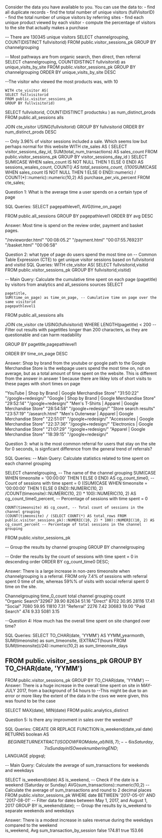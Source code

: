 Consider the data you have available to you. You can use the data to: - find all duplicate records - find the total number of unique visitors (fullVisitorID) - find the total number of unique visitors by referring sites - find each unique product viewed by each visitor - compute the percentage of visitors to the site that actually makes a purchase


-- There are 130345 unique visitors
SELECT channelgrouping, COUNT(DISTINCT fullvisitorid)
FROM public.visitor_sessions_pk
GROUP BY channelgrouping

-- Most pathways are from organic search, then direct, then referral 
SELECT channelgrouping, COUNT(DISTINCT fullvisitorid) as unique_visits_by_site
FROM public.visitor_sessions_pk
GROUP BY channelgrouping
ORDER BY unique_visits_by_site DESC

--The visitor who viewed the most products was, with 10

	WITH cte_visitor AS(
	SELECT fullvisitorid
	FROM public.visitor_sessions_pk
	GROUP BY fullvisitorid)

SELECT 
	fullvisitorid,
	COUNT(DISTINCT productsku ) as num_distinct_prods
FROM
	public.all_sessions alls

JOIN 
	cte_visitor
	USING(fullvisitorid)
GROUP BY 
	fullvisitorid
ORDER BY 
	num_distinct_prods DESC
	


-- Only 3.96% of  visitor sessions included a sale. Which seems low but perhaps normal for this website
WITH cte_sales AS (
    SELECT
        visitor_sessions_day_id,
        SUM(total_num_transactions) AS sales_count
    FROM
        public.visitor_sessions_pk
    GROUP BY
        visitor_sessions_day_id
)
SELECT
    SUM(CASE WHEN sales_count IS NOT NULL THEN 1 ELSE 0 END) AS sessions_wsales_count,
    COUNT(*) AS total_sessions_count,
    ((100*SUM(CASE WHEN sales_count IS NOT NULL THEN 1 ELSE 0 END)::numeric) / COUNT(*)::numeric)::numeric(10,2) AS purchase_per_vis_percent
FROM
    cte_sales;

Question 1: What is the average time a user spends on a certain type of page

SQL Queries:
SELECT pagepathlevel1, AVG(time_on_page) 

FROM public.all_sessions
GROUP BY pagepathlevel1
ORDER BY avg DESC

Answer: Most time is spend on the review order, payment and basket pages. 

"/revieworder.html"	"00:08:05.2"
"/payment.html"	"00:07:55.769231"
"/basket.html"	"00:06:58"



Question 2: what type of page do users spend the most time on
-- Common Table Expression (CTE) to get unique visitor sessions based on fullvisitorid and visitid
SQL Queries:
	WITH cte_visitor AS(
	SELECT fullvisitorid,visitid
	FROM public.visitor_sessions_pk
	GROUP BY fullvisitorid,visitid)

-- Main Query: Calculate the cumulative time spent on each page (pagetitle) by visitors from analytics and all_sessions sources
SELECT 

	pagetitle,
	SUM(time_on_page) as time_on_page, -- Cumulative time on page over the same visitorid
	pagepathlevel1
FROM
	public.all_sessions alls

JOIN 
	cte_visitor cte
	USING(fullvisitorid)
WHERE LENGTH(pagetitle) < 200 -- Filter out results with pagetitles longer than 200 characters, as they are questionable and can harm readability

GROUP BY 
	pagetitle,pagepathlevel1
	
ORDER BY time_on_page DESC

Answer: Shop by brand from the youtube or google path to the Google Merchandise Store is the webpage users spend the most time on, not on average, but as a total amount of time spent on the website. This is different from the answer in answer 1 because there are likley lots of short visits to these pages with short times on page

"YouTube | Shop by Brand | Google Merchandise Store"	"31:50:22"	"/google+redesign/"
"Google | Shop by Brand | Google Merchandise Store"	"29:52:14"	"/google+redesign/"
"Men's T-Shirts | Apparel | Google Merchandise Store"	"28:54:58"	"/google+redesign/"
"Store search results"	"23:57:19"	"/asearch.html"
"Men's Outerwear | Apparel | Google Merchandise Store"	"22:51:01"	"/google+redesign/"
"Accessories | Google Merchandise Store"	"22:37:36"	"/google+redesign/"
"Electronics | Google Merchandise Store"	"21:07:29"	"/google+redesign/"
"Apparel | Google Merchandise Store"	"18:39:15"	"/google+redesign/"


Question 3: what is the most common referral for users that stay on the site for 0 seconds, is signficant difference from the general trend of referrals? 

SQL Queries:
-- Main Query: Calculate statistics related to time spent on each channel grouping

SELECT
    channelgrouping, -- The name of the channel grouping
    SUM(CASE WHEN timeonsite = '00:00:00' THEN 1 ELSE 0 END) AS cg_count_time0, -- Count of sessions with time spent = 0
    ((SUM(CASE WHEN timeonsite = '00:00:00' THEN 1 ELSE 0 END)::NUMERIC(10, 2) /COUNT(timeonsite)::NUMERIC(10, 2)) * 100)::NUMERIC(10, 2) AS cg_count_time0_percent, -- Percentage of sessions with time spent = 0

    COUNT(timeonsite) AS cg_count, -- Total count of sessions in the channel grouping
    (COUNT(timeonsite) / (SELECT COUNT(*) AS total_rows FROM public.visitor_sessions_pk)::NUMERIC(10, 2) * 100)::NUMERIC(10, 2) AS cg_count_percent -- Percentage of total sessions in the channel grouping
FROM public.visitor_sessions_pk

-- Group the results by channel grouping
GROUP BY channelgrouping

-- Order the results by the count of sessions with time spent = 0 in descending order
ORDER BY cg_count_time0 DESC;

Answer: There is a large increase in non-zero timeonsite when channelgrouping is a referral. FROM only  7.4% of sessions with referral spent 0 time of site, whereas 59%% of visits with social referral spent 0 time on the site.  

Channelgrouping time_0_count    total channel grouping count  
"Organic Search"32967	39.90	82634	51.16
"Direct"	8702	30.95	28116	17.41
"Social"	7080	59.95	11810	7.31
"Referral"	2276	7.42	30683	19.00
"Paid Search"	474	9.33	5081	3.15




--Question 4: How much has the overall time spent on site changed over time?

SQL Queries:
SELECT 
	TO_CHAR(date, 'YYMM') AS YYMM_yearmonth, 
	SUM(timeonsite) as sum_timeonsite,
	(EXTRACT(hours FROM SUM(timeonsite))/24)::numeric(10,2) as sum_timeonsite_days

FROM
	public.visitor_sessions_pk
GROUP BY TO_CHAR(date, 'YYMM')
----
FROM
	public.visitor_sessions_pk
GROUP BY TO_CHAR(date, 'YYMM')
--Answer: There is a huge increase in the overall time spent on site in MAY-JULY 2017, from a background of 54 hours to 
--This might be due to an error or more likey the extent of the data in the csvs we were given, this was found to be the case

SELECT MAX(date), MIN(date)
FROM public.analytics_distinct



Question 5: Is there any improvment in sales over the weekend?

SQL Queries:
CREATE OR REPLACE FUNCTION is_weekend(date_val date)
RETURNS boolean AS
$$
BEGIN
    RETURN EXTRACT(ISODOW FROM date_val) IN (6, 7); -- 6 is Saturday, 7 is Sunday in ISO week numbering
END;
$$
LANGUAGE plpgsql;

-- Main Query: Calculate the average of sum_transactions for weekends and weekdays

SELECT 
    is_weekend(date) AS is_weekend, -- Check if the date is a weekend (Saturday or Sunday)
    AVG(sum_transactions)::numeric(10,2) -- Calculate the average of sum_transactions and round to 2 decimal places
FROM 
    public.visitor_sessions_pk
WHERE 
    date BETWEEN '2017-05-01' AND '2017-08-01' -- Filter data for dates between May 1, 2017, and August 1, 2017
GROUP BY 
    is_weekend(date); -- Group the results by is_weekend to separate weekends and weekdays


Answer: There is a modest increase in sales revenue during the weekdays compared to the weekend  
is_weekend, 		Avg sum_transaction_by_session 
false			174.81
true			153.66
